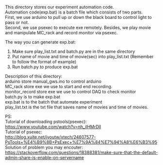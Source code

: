 This directory stores our experiment automation code.  <br />
Automation code(exp.bat) is a batch file which consists of two parts.  <br />
First, we use arduino to pull up or down the black board to control light to pass or not. <br />
Second, we use psexec to execute exe remotely. Besides, we play movie and manipulate MC_rack and record monitor via psexec.  <br />

The way you can generate exp.bat:  <br />
1. Make sure play_list.txt and batch.py are in the same directory  <br />
2. Put name of movie and time of movie(sec) into play_list.txt (Remember to follow the format of example)  <br />
3. Run batch.py to produce exp.bat  <br />



Description of this directory:  <br />
arduino store manual_gws.ino to control arduino  <br />
MC_rack store exe we use to start and end recording.  <br />
monitor_record store exe we use to control DAQ to check monitor  <br />
batch.py is to make exp.bat  <br />
exp.bat is to the batch that automate experiment  <br />
play_list.txt is the txt file that saves name of movies and time of movies.  <br />

PS: <br />
Tutorial of downloading pstools(psexec):  <br />
https://www.youtube.com/watch?v=nh_ilHMrDlI <br />
Tutorial of psexec: <br />
http://blog.xuite.net/jyoutw/xtech/24607577-PsTools+%E4%B9%8B+PsExec+%E7%9A%84%E7%94%A8%E6%B3%95 <br />
Solution of problem you may encouter: <br />
https://stackoverflow.com/questions/18388381/make-sure-that-the-default-admin-share-is-enable-on-servername <br />

